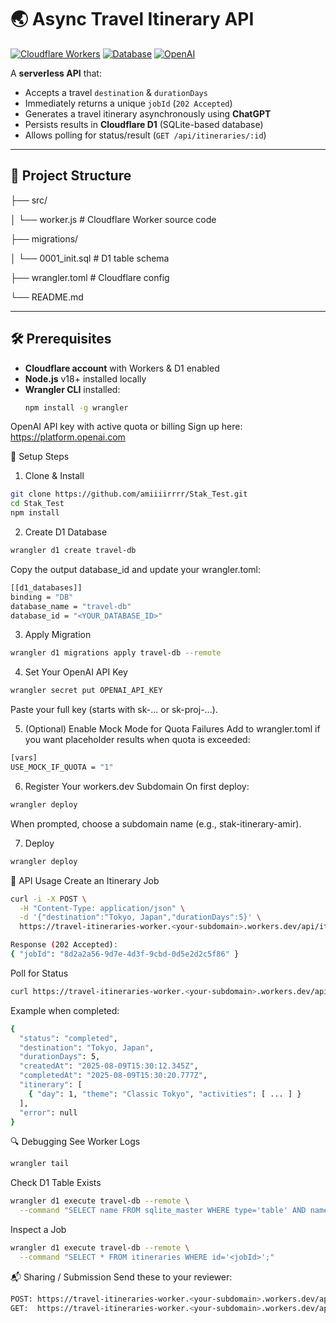 # 🌏 Async Travel Itinerary API

[![Cloudflare Workers](https://img.shields.io/badge/Cloudflare-Workers-F38020?logo=cloudflare&logoColor=white)](https://workers.cloudflare.com/)
[![Database](https://img.shields.io/badge/Cloudflare-D1-8A2BE2)](https://developers.cloudflare.com/d1/)
[![OpenAI](https://img.shields.io/badge/OpenAI-API-412991?logo=openai&logoColor=white)](https://platform.openai.com/)

A **serverless API** that:
- Accepts a travel `destination` & `durationDays`
- Immediately returns a unique `jobId` (`202 Accepted`)
- Generates a travel itinerary asynchronously using **ChatGPT**
- Persists results in **Cloudflare D1** (SQLite-based database)
- Allows polling for status/result (`GET /api/itineraries/:id`)

---

## 📂 Project Structure

├── src/

│ └── worker.js # Cloudflare Worker source code

├── migrations/

│ └── 0001_init.sql # D1 table schema

├── wrangler.toml # Cloudflare config

└── README.md


---

## 🛠 Prerequisites

- **Cloudflare account** with Workers & D1 enabled
- **Node.js** v18+ installed locally
- **Wrangler CLI** installed:
  ```bash
  npm install -g wrangler
OpenAI API key with active quota or billing
Sign up here: https://platform.openai.com

🚀 Setup Steps
1. Clone & Install

```bash
git clone https://github.com/amiiiirrrr/Stak_Test.git
cd Stak_Test
npm install
```

2. Create D1 Database
```bash
wrangler d1 create travel-db
```

Copy the output database_id and update your wrangler.toml:
```bash
[[d1_databases]]
binding = "DB"
database_name = "travel-db"
database_id = "<YOUR_DATABASE_ID>"
```

3. Apply Migration
```bash
wrangler d1 migrations apply travel-db --remote
```

4. Set Your OpenAI API Key
```bash
wrangler secret put OPENAI_API_KEY
```

Paste your full key (starts with sk-... or sk-proj-...).

5. (Optional) Enable Mock Mode for Quota Failures
Add to wrangler.toml if you want placeholder results when quota is exceeded:
```bash
[vars]
USE_MOCK_IF_QUOTA = "1"
```

6. Register Your workers.dev Subdomain On first deploy:
```bash
wrangler deploy
```
When prompted, choose a subdomain name (e.g., stak-itinerary-amir).

7. Deploy
```bash
wrangler deploy
```

📡 API Usage
Create an Itinerary Job
```bash
curl -i -X POST \
  -H "Content-Type: application/json" \
  -d '{"destination":"Tokyo, Japan","durationDays":5}' \
  https://travel-itineraries-worker.<your-subdomain>.workers.dev/api/itineraries
```
```bash
Response (202 Accepted):
{ "jobId": "8d2a2a56-9d7e-4d3f-9cbd-0d5e2d2c5f86" }
```

Poll for Status
```bash
curl https://travel-itineraries-worker.<your-subdomain>.workers.dev/api/itineraries/<jobId>
```


Example when completed:
```bash
{
  "status": "completed",
  "destination": "Tokyo, Japan",
  "durationDays": 5,
  "createdAt": "2025-08-09T15:30:12.345Z",
  "completedAt": "2025-08-09T15:30:20.777Z",
  "itinerary": [
    { "day": 1, "theme": "Classic Tokyo", "activities": [ ... ] }
  ],
  "error": null
}
```


🔍 Debugging
See Worker Logs
```bash
wrangler tail
```

Check D1 Table Exists
```bash
wrangler d1 execute travel-db --remote \
  --command "SELECT name FROM sqlite_master WHERE type='table' AND name='itineraries';"
  ```

Inspect a Job
```bash
wrangler d1 execute travel-db --remote \
  --command "SELECT * FROM itineraries WHERE id='<jobId>';"
```

📬 Sharing / Submission
Send these to your reviewer:
```bash
POST: https://travel-itineraries-worker.<your-subdomain>.workers.dev/api/itineraries
GET:  https://travel-itineraries-worker.<your-subdomain>.workers.dev/api/itineraries/<jobId>
```